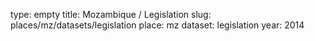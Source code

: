 type: empty
title: Mozambique / Legislation
slug: places/mz/datasets/legislation
place: mz
dataset: legislation
year: 2014
